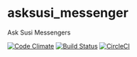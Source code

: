 # asksusi_messenger
Ask Susi Messengers

[![Code Climate](https://codeclimate.com/github/loklak/asksusi_messenger/badges/gpa.svg)](https://codeclimate.com/github/loklak/asksusi_messenger)
[![Build Status](https://travis-ci.org/loklak/asksusi_messengers.svg?branch=development)](https://travis-ci.org/loklak/asksusi_messengers)
[![CircleCI](https://img.shields.io/circleci/project/loklak/asksusi_messenger.svg?maxAge=2592000?style=flat-square)](https://circleci.com/gh/loklak/asksusi_messenger)
